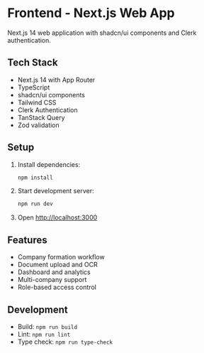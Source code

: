# Frontend - Next.js Web App

Next.js 14 web application with shadcn/ui components and Clerk authentication.

## Tech Stack
- Next.js 14 with App Router
- TypeScript
- shadcn/ui components
- Tailwind CSS
- Clerk Authentication
- TanStack Query
- Zod validation

## Setup

1. Install dependencies:
   ```bash
   npm install
   ```

2. Start development server:
   ```bash
   npm run dev
   ```

3. Open [http://localhost:3000](http://localhost:3000)

## Features

- Company formation workflow
- Document upload and OCR
- Dashboard and analytics
- Multi-company support
- Role-based access control

## Development

- Build: `npm run build`
- Lint: `npm run lint`
- Type check: `npm run type-check`
